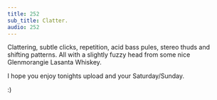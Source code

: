 ```yaml
---
title: 252
sub_title: Clatter.
audio: 252
---
```


Clattering, subtle clicks, repetition, acid bass pules, stereo thuds and shifting patterns. All with a slightly fuzzy head from some nice Glenmorangie Lasanta Whiskey.

I hope you enjoy tonights upload and your Saturday/Sunday.

:)
